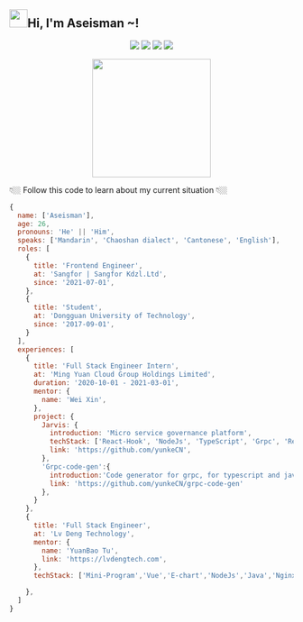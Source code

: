 <!--
### Hi there 👋
-->
<h2 class="flex"><img src="https://tva1.sinaimg.cn/large/e6c9d24egy1h1571l0uucg205k05egri.gif" width="32" />Hi, I'm Aseisman ~!</h2>

<p align="center" >
  <img src="https://github-readme-stats.vercel.app/api/top-langs/?username=Aseisman&layout=compact&langs_count=6&hide=css,html&theme=transparent&hide_border=true" />
  <img src="https://github-readme-stats.vercel.app/api?username=Aseisman&show_icons=true&theme=transparent&hide_border=true&line_height=20" />
  <img src="https://streak-stats.demolab.com/?user=Aseisman&card_width=766&hide_border=true&theme=transparent" />
  <img src="https://stats.justsong.cn/api/leetcode/?username=quanpeng&theme=tokyonight&hide_border=true"/>  
</p>
<p align="center" >
  <img src="https://i.imgur.com/0PuBxQ1.gif" height=210/>
</p>
  <!--
![](https://github-readme-stats.vercel.app/api?username=Aseisman&show_icons=true&theme=transparent)

![Top Langs](https://github-readme-stats.vercel.app/api/top-langs/?username=Aseisman&layout=donut&langs_count=3)
-->
<!-- &nbsp;&nbsp;&nbsp;&nbsp;&nbsp;![](https://github-readme-stats.vercel.app/api/wakatime?username=Aseisman) [![Readme Card](https://github-readme-stats.vercel.app/api/pin/?username=Aseisman&repo=project-demo)](https://github.com/Aseisman/project-demo) -->

👇🏼 Follow this code to learn about my current situation 👇🏼

```js
{
  name: ['Aseisman'],
  age: 26,
  pronouns: 'He' || 'Him',
  speaks: ['Mandarin', 'Chaoshan dialect', 'Cantonese', 'English'],
  roles: [
    {
      title: 'Frontend Engineer',
      at: 'Sangfor | Sangfor Kdzl.Ltd',
      since: '2021-07-01',
    },
    {
      title: 'Student',
      at: 'Dongguan University of Technology',
      since: '2017-09-01',
    }
  ],
  experiences: [
    {
      title: 'Full Stack Engineer Intern',
      at: 'Ming Yuan Cloud Group Holdings Limited',
      duration: '2020-10-01 - 2021-03-01',
      mentor: {
        name: 'Wei Xin',
      },
      project: {
        Jarvis: {
          introduction: 'Micro service governance platform',
          techStack: ['React-Hook', 'NodeJs', 'TypeScript', 'Grpc', 'Redis', 'JWT', 'Git CI/CD', 'Docker'],
          link: 'https://github.com/yunkeCN',
        },
        'Grpc-code-gen':{
          introduction:'Code generator for grpc, for typescript and javascript.',
          link: 'https://github.com/yunkeCN/grpc-code-gen'
        },
      }
    },
    {
      title: 'Full Stack Engineer',
      at: 'Lv Deng Technology',
      mentor: {
        name: 'YuanBao Tu',
        link: 'https://lvdengtech.com',
      },
      techStack: ['Mini-Program','Vue','E-chart','NodeJs','Java','Nginx','MySQL','Redis'],

    },
  ]
}
```

<!--
Here are some ideas to get you started:

- 🔭 I’m currently working on ...
- 🌱 I’m currently learning ...
- 👯 I’m looking to collaborate on ...
- 🤔 I’m looking for help with ...
- 💬 Ask me about ...
- 📫 How to reach me: ...
- 😄 Pronouns: ...
- ⚡ Fun fact: ...
-->
